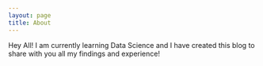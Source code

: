 ```yaml
---
layout: page
title: About
---
```


Hey All! I am currently learning Data Science and I have created this blog to share with you all my findings and experience!




